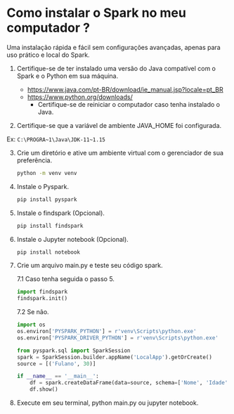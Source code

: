 # Como instalar o Spark no meu computador ?

Uma instalação rápida e fácil sem configurações avançadas, apenas para uso prático e local do Spark.

1. Certifique-se de ter instalado uma versão do Java compatível com o Spark e o Python em sua máquina.

   - https://www.java.com/pt-BR/download/ie_manual.jsp?locale=pt_BR
   - https://www.python.org/downloads/
     * Certifique-se de reiniciar o computador caso tenha instalado o Java.

2. Certifique-se que a variável de ambiente JAVA_HOME foi configurada.

  Ex: `C:\PROGRA~1\Java\JDK-11~1.15`

3. Crie um diretório e ative um ambiente virtual com o gerenciador de sua preferência.

   ```bash
   python -m venv venv
   ```

4. Instale o Pyspark.

   ``` bash
   pip install pyspark
   ```

5. Instale o findspark (Opcional).

   ```bash
   pip install findspark
   ```

6. Instale o Jupyter notebook (Opcional).

   ``` bash
   pip install notebook
   ```

7. Crie um arquivo main.py e teste seu código spark.

   7.1 Caso tenha seguida o passo 5.

   ```python
   import findspark 
   findspark.init()
   ```

   7.2 Se não.

   ```python
   import os
   os.environ['PYSPARK_PYTHON'] = r'venv\Scripts\python.exe'
   os.environ['PYSPARK_DRIVER_PYTHON'] = r'venv\Scripts\python.exe'
   ```

   

   ```python
   from pyspark.sql import SparkSession
   spark = SparkSession.builder.appName('LocalApp').getOrCreate()
   source = [('Fulano', 30)]
   
   if __name__ == '__main__':
       df = spark.createDataFrame(data=source, schema=['Nome', 'Idade'])
       df.show()
   ```

8. Execute em seu terminal, python main.py ou jupyter notebook. 
